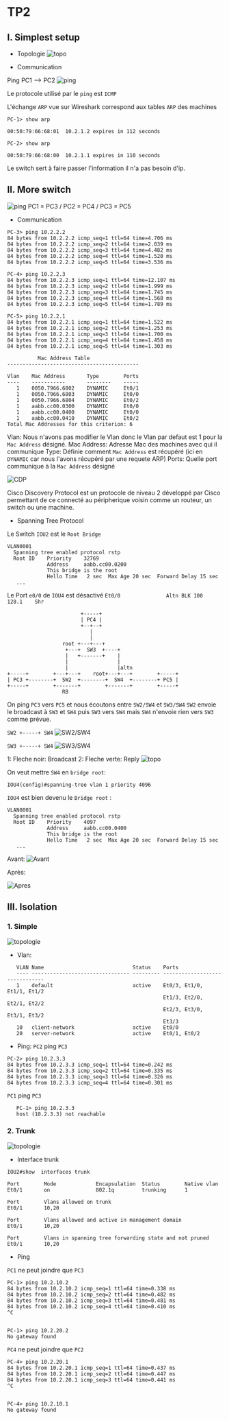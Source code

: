 # TP2

## I. Simplest setup

* Topologie 
![topo](images/topologie.PNG)

* Communication

Ping PC1 --> PC2
![ping](images/ping-pc1-pc2.PNG)

Le protocole utilisé par le `ping` est `ICMP`

L'échange `ARP` vue sur Wireshark correspond aux tables `ARP` des machines
```
PC-1> show arp

00:50:79:66:68:01  10.2.1.2 expires in 112 seconds
```

```
PC-2> show arp

00:50:79:66:68:00  10.2.1.1 expires in 110 seconds
```

Le switch sert à faire passer l'information il n'a pas besoin d'ip.


## II. More switch

![ping](images/topologie2.PNG)
PC1 = PC3   /   PC2 = PC4   /   PC3 = PC5

* Communication


```
PC-3> ping 10.2.2.2
84 bytes from 10.2.2.2 icmp_seq=1 ttl=64 time=4.706 ms
84 bytes from 10.2.2.2 icmp_seq=2 ttl=64 time=2.039 ms
84 bytes from 10.2.2.2 icmp_seq=3 ttl=64 time=4.482 ms
84 bytes from 10.2.2.2 icmp_seq=4 ttl=64 time=1.520 ms
84 bytes from 10.2.2.2 icmp_seq=5 ttl=64 time=3.536 ms
```

```
PC-4> ping 10.2.2.3
84 bytes from 10.2.2.3 icmp_seq=1 ttl=64 time=12.107 ms
84 bytes from 10.2.2.3 icmp_seq=2 ttl=64 time=1.999 ms
84 bytes from 10.2.2.3 icmp_seq=3 ttl=64 time=1.745 ms
84 bytes from 10.2.2.3 icmp_seq=4 ttl=64 time=1.568 ms
84 bytes from 10.2.2.3 icmp_seq=5 ttl=64 time=1.789 ms
```

```
PC-5> ping 10.2.2.1
84 bytes from 10.2.2.1 icmp_seq=1 ttl=64 time=1.522 ms
84 bytes from 10.2.2.1 icmp_seq=2 ttl=64 time=1.253 ms
84 bytes from 10.2.2.1 icmp_seq=3 ttl=64 time=1.700 ms
84 bytes from 10.2.2.1 icmp_seq=4 ttl=64 time=1.458 ms
84 bytes from 10.2.2.1 icmp_seq=5 ttl=64 time=1.303 ms
```

```
          Mac Address Table
-------------------------------------------

Vlan    Mac Address       Type        Ports
----    -----------       --------    -----
   1    0050.7966.6802    DYNAMIC     Et0/1
   1    0050.7966.6803    DYNAMIC     Et0/0
   1    0050.7966.6804    DYNAMIC     Et0/2
   1    aabb.cc00.0300    DYNAMIC     Et0/0
   1    aabb.cc00.0400    DYNAMIC     Et0/0
   1    aabb.cc00.0410    DYNAMIC     Et0/2
Total Mac Addresses for this criterion: 6
```
Vlan: Nous n'avons pas modifier le Vlan donc le Vlan par defaut est 1 pour la `Mac Address` désigné.
Mac Address: Adresse Mac des machines avec qui il communique
Type: Définie comment `Mac Address` est récupéré (ici en `DYNAMIC` car nous l'avons récupéré par une requete ARP) 
Ports: Quelle port communique à la `Mac Address` désigné

![CDP](images/CDP.PNG)

Cisco Discovery Protocol est un protocole de niveau 2 développé par Cisco permettant de ce connecté au péripherique voisin comme un routeur, un switch ou une machine.

* Spanning Tree Protocol

Le Switch `IOU2` est le `Root Bridge`
```
VLAN0001
  Spanning tree enabled protocol rstp
  Root ID    Priority    32769
             Address     aabb.cc00.0200
             This bridge is the root
             Hello Time   2 sec  Max Age 20 sec  Forward Delay 15 sec
   ...
   ``` 

Le Port `e0/0` de `IOU4` est désactivé
`Et0/0               Altn BLK 100       128.1    Shr` 
```
                        +-----+
                        | PC4 |
                        +--+--+
                           |
                           |
                  root +---+---+
                   +---+  SW3  +----+
                   |   +-------+    |
                   |                |
                   |                |altn
+-----+        +---+---+    root+---+---+        +-----+
| PC3 +--------+  SW2  +--------+  SW4  +--------+ PC5 |
+-----+        +-------+        +-------+        +-----+
                  RB
```

On ping `PC3` vers `PC5` et nous écoutons entre `SW2/SW4` et `SW3/SW4`
`SW2` envoie le broadcast à `SW3` et `SW4` puis `SW3` vers `SW4` mais `SW4` n'envoie rien vers `SW3` comme prévue.

`SW2 +-----+ SW4`
![SW2/SW4](images/IOU2-IOU4.PNG)

`SW3 +-----+ SW4`
![SW3/SW4](images/IOU3-IOU4.PNG)

1: Fleche noir: Broadcast
2: Fleche verte: Reply
![topo](images/topologie2.PNG)

On veut mettre `SW4` en `bridge root`:

`IOU4(config)#spanning-tree vlan 1 priority 4096`

`IOU4` est bien devenu le `Bridge root` :
```
VLAN0001
  Spanning tree enabled protocol rstp
  Root ID    Priority    4097
             Address     aabb.cc00.0400
             This bridge is the root
             Hello Time   2 sec  Max Age 20 sec  Forward Delay 15 sec
   ...
```

Avant:
![Avant](images/Avant.PNG)

Après:

![Apres](images/Apres.PNG)

## III. Isolation

### 1. Simple

![topologie](images/topologie3.PNG)

* Vlan:
```
   VLAN Name                             Status    Ports
   ---- -------------------------------- --------- -------------------------------
   1    default                          active    Et0/3, Et1/0, Et1/1, Et1/2
                                                   Et1/3, Et2/0, Et2/1, Et2/2
                                                   Et2/3, Et3/0, Et3/1, Et3/2
                                                   Et3/3
   10   client-network                   active    Et0/0
   20   server-network                   active    Et0/1, Et0/2
```

* Ping:
`PC2` ping `PC3`
```
PC-2> ping 10.2.3.3
84 bytes from 10.2.3.3 icmp_seq=1 ttl=64 time=0.242 ms
84 bytes from 10.2.3.3 icmp_seq=2 ttl=64 time=0.335 ms
84 bytes from 10.2.3.3 icmp_seq=3 ttl=64 time=0.326 ms
84 bytes from 10.2.3.3 icmp_seq=4 ttl=64 time=0.301 ms
```

`PC1` ping `PC3`
```
   PC-1> ping 10.2.3.3
   host (10.2.3.3) not reachable
```

### 2. Trunk

![topologie](images/topologie4.PNG)

* Interface trunk
```
IOU2#show  interfaces trunk

Port        Mode             Encapsulation  Status        Native vlan
Et0/1       on               802.1q         trunking      1

Port        Vlans allowed on trunk
Et0/1       10,20

Port        Vlans allowed and active in management domain
Et0/1       10,20

Port        Vlans in spanning tree forwarding state and not pruned
Et0/1       10,20
```

* Ping

`PC1` ne peut joindre que `PC3`
```
PC-1> ping 10.2.10.2
84 bytes from 10.2.10.2 icmp_seq=1 ttl=64 time=0.338 ms
84 bytes from 10.2.10.2 icmp_seq=2 ttl=64 time=0.482 ms
84 bytes from 10.2.10.2 icmp_seq=3 ttl=64 time=0.481 ms
84 bytes from 10.2.10.2 icmp_seq=4 ttl=64 time=0.410 ms
^C


PC-1> ping 10.2.20.2
No gateway found
```

`PC4` ne peut joindre que `PC2`
```
PC-4> ping 10.2.20.1
84 bytes from 10.2.20.1 icmp_seq=1 ttl=64 time=0.437 ms
84 bytes from 10.2.20.1 icmp_seq=2 ttl=64 time=0.447 ms
84 bytes from 10.2.20.1 icmp_seq=3 ttl=64 time=0.441 ms
^C


PC-4> ping 10.2.10.1
No gateway found
```

